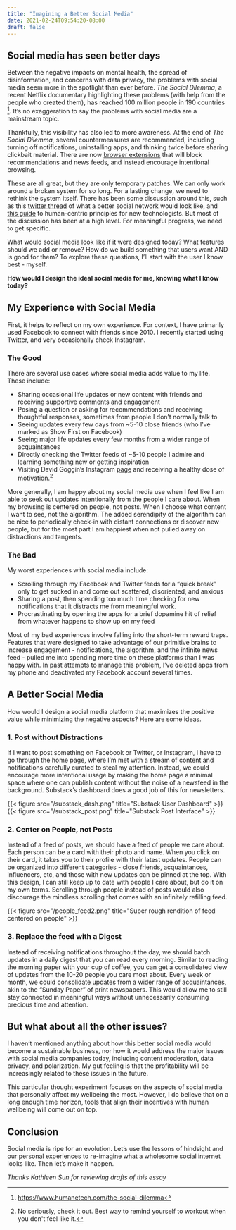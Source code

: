 ```yaml
---
title: "Imagining a Better Social Media"
date: 2021-02-24T09:54:20-08:00
draft: false
---
```


## Social media has seen better days

Between the negative impacts on mental health, the spread of disinformation, and concerns with data privacy, the problems with social media seem more in the spotlight than ever before. _The Social Dilemma_, a recent Netflix documentary highlighting these problems (with help from the people who created them), has reached 100 million people in 190 countries [^1]. It’s no exaggeration to say the problems with social media are a mainstream topic.

[^1]: https://www.humanetech.com/the-social-dilemma

Thankfully, this visibility has also led to more awareness. At the end of _The Social Dilemma_, several countermeasures are recommended, including turning off notifications, uninstalling apps, and thinking twice before sharing clickbait material. There are now [browser extensions](https://www.hidefeed.com/) that will block recommendations and news feeds, and instead encourage intentional browsing.

These are all great, but they are only temporary patches. We can only work around a broken system for so long. For a lasting change, we need to rethink the system itself. There has been some discussion around this, such as this [twitter thread](https://twitter.com/cwarzel/status/1278116194621419520) of what a better social network would look like, and [this guide](https://www.humanetech.com/technologists) to human-centric principles for new technologists. But most of the discussion has been at a high level. For meaningful progress, we need to get specific.

What would social media look like if it were designed today? What features should we add or remove? How do we build something that users want AND is good for them? To explore these questions, I’ll start with the user I know best - myself.

**How would I design the ideal social media for me, knowing what I know today?**

## My Experience with Social Media

First, it helps to reflect on my own experience. For context, I have primarily used Facebook to connect with friends since 2010. I recently started using Twitter, and very occasionally check Instagram.

### The Good

There are several use cases where social media adds value to my life. These include:

- Sharing occasional life updates or new content with friends and receiving supportive comments and engagement
- Posing a question or asking for recommendations and receiving thoughtful responses, sometimes from people I don’t normally talk to
- Seeing updates every few days from ~5-10 close friends (who I’ve marked as Show First on Facebook)
- Seeing major life updates every few months from a wider range of acquaintances
- Directly checking the Twitter feeds of ~5-10 people I admire and learning something new or getting inspiration
- Visiting David Goggin’s Instagram [page](https://www.instagram.com/davidgoggins/) and receiving a healthy dose of motivation.[^2]

[^2]: No seriously, check it out. Best way to remind yourself to workout when you don't feel like it.

More generally, I am happy about my social media use when I feel like I am able to seek out updates intentionally from the people I care about. When my browsing is centered on people, not posts. When I choose what content I want to see, not the algorithm. The added serendipity of the algorithm can be nice to periodically check-in with distant connections or discover new people, but for the most part I am happiest when not pulled away on distractions and tangents.

### The Bad

My worst experiences with social media include:

- Scrolling through my Facebook and Twitter feeds for a “quick break” only to get sucked in and come out scattered, disoriented, and anxious
- Sharing a post, then spending too much time checking for new notifications that it distracts me from meaningful work.
- Procrastinating by opening the apps for a brief dopamine hit of relief from whatever happens to show up on my feed

Most of my bad experiences involve falling into the short-term reward traps. Features that were designed to take advantage of our primitive brains to increase engagement - notifications, the algorithm, and the infinite news feed - pulled me into spending more time on these platforms than I was happy with. In past attempts to manage this problem, I’ve deleted apps from my phone and deactivated my Facebook account several times.

## A Better Social Media

How would I design a social media platform that maximizes the positive value while minimizing the negative aspects? Here are some ideas.

### 1. Post without Distractions

If I want to post something on Facebook or Twitter, or Instagram, I have to go through the home page, where I’m met with a stream of content and notifications carefully curated to steal my attention. Instead, we could encourage more intentional usage by making the home page a minimal space where one can publish content without the noise of a newsfeed in the background.
Substack’s dashboard does a good job of this for newsletters.

{{< figure src="/substack_dash.png" title="Substack User Dashboard" >}}
{{< figure src="/substack_post.png" title="Substack Post Interface" >}}

### 2. Center on People, not Posts

Instead of a feed of posts, we should have a feed of people we care about. Each person can be a card with their photo and name. When you click on their card, it takes you to their profile with their latest updates. People can be organized into different categories - close friends, acquaintances, influencers, etc, and those with new updates can be pinned at the top. With this design, I can still keep up to date with people I care about, but do it on my own terms. Scrolling through people instead of posts would also discourage the mindless scrolling that comes with an infinitely refilling feed.

{{< figure src="/people_feed2.png" title="Super rough rendition of feed centered on people" >}}

### 3. Replace the feed with a Digest

Instead of receiving notifications throughout the day, we should batch updates in a daily digest that you can read every morning. Similar to reading the morning paper with your cup of coffee, you can get a consolidated view of updates from the 10-20 people you care most about. Every week or month, we could consolidate updates from a wider range of acquaintances, akin to the “Sunday Paper” of print newspapers. This would allow me to still stay connected in meaningful ways without unnecessarily consuming precious time and attention.

## But what about all the other issues?

I haven’t mentioned anything about how this better social media would become a sustainable business, nor how it would address the major issues with social media companies today, including content moderation, data privacy, and polarization. My gut feeling is that the profitability will be increasingly related to these issues in the future.

This particular thought experiment focuses on the aspects of social media that personally affect my wellbeing the most. However, I do believe that on a long enough time horizon, tools that align their incentives with human wellbeing will come out on top.

## Conclusion

Social media is ripe for an evolution. Let’s use the lessons of hindsight and our personal experiences to re-imagine what a wholesome social internet looks like. Then let’s make it happen.

_Thanks Kathleen Sun for reviewing drafts of this essay_
